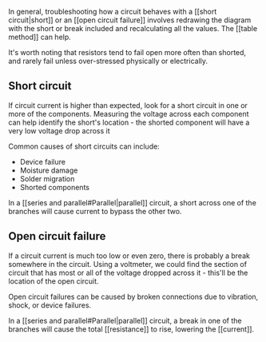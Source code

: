 In general, troubleshooting how a circuit behaves with a [[short circuit|short]] or an [[open circuit failure]] involves redrawing the diagram with the short or break included and recalculating all the values. The [[table method]] can help.

It's worth noting that resistors tend to fail open more often than shorted, and rarely fail unless over-stressed physically or electrically.
## Short circuit
If circuit current is higher than expected, look for a short circuit in one or more of the components. Measuring the voltage across each component can help identify the short's location - the shorted component will have a very low voltage drop across it

Common causes of short circuits can include:
- Device failure
- Moisture damage
- Solder migration
- Shorted components

In a [[series and parallel#Parallel|parallel]] circuit, a short across one of the branches will cause current to bypass the other two.
## Open circuit failure
If a circuit current is much too low or even zero, there is probably a break somewhere in the circuit. Using a voltmeter, we could find the section of circuit that has most or all of the voltage dropped across it - this'll be the location of the open circuit.

Open circuit failures can be caused by broken connections due to vibration, shock, or device failures.

In a [[series and parallel#Parallel|parallel]] circuit, a break in one of the branches will cause the total [[resistance]] to rise, lowering the [[current]].